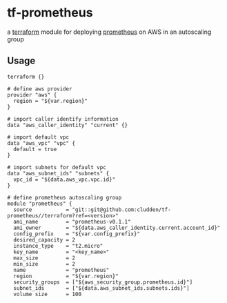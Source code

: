 # tf-prometheus
a [terraform](https://terraform.io) module for deploying [prometheus](https://prometheus.io/) on AWS in an autoscaling group

## Usage
```hcl
terraform {}

# define aws provider
provider "aws" {
  region = "${var.region}"
}

# import caller identify information
data "aws_caller_identity" "current" {}

# import default vpc
data "aws_vpc" "vpc" {
  default = true
}

# import subnets for default vpc
data "aws_subnet_ids" "subnets" {
  vpc_id = "${data.aws_vpc.vpc.id}"
}

# define prometheus autoscaling group
module "prometheus" {
  source           = "git::git@github.com:cludden/tf-prometheus//terraform?ref=<version>"
  ami_name         = "prometheus-v0.1.1"
  ami_owner        = "${data.aws_caller_identity.current.account_id}"
  config_prefix    = "${var.config_prefix}"
  desired_capacity = 2
  instance_type    = "t2.micro"
  key_name         = "<key_name>"
  max_size         = 2
  min_size         = 2
  name             = "prometheus"
  region           = "${var.region}"
  security_groups  = ["${aws_security_group.prometheus.id}"]
  subnet_ids       = ["${data.aws_subnet_ids.subnets.ids}"]
  volume_size      = 100
}

# create security group with ssh access and port 
resource "aws_security_group" "prometheus" {
  name = "${var.name}"
}

# allow all outbound
resource "aws_security_group_rule" "egress" {
  security_group_id = "${aws_security_group.prometheus.id}"
  type              = "egress"
  from_port         = 0
  to_port           = 0
  protocol          = "-1"
  cidr_blocks       = ["0.0.0.0/0"]
}

# allow inbound ssh access
resource "aws_security_group_rule" "ssh" {
  security_group_id = "${aws_security_group.prometheus.id}"
  type              = "ingress"
  from_port         = 22
  to_port           = 22
  protocol          = "tcp"
  cidr_blocks       = ["0.0.0.0/0"]
}

# allow inbound prometheus access
resource "aws_security_group_rule" "prometheus" {
  security_group_id = "${aws_security_group.prometheus.id}"
  type              = "ingress"
  from_port         = 9090
  to_port           = 9090
  protocol          = "tcp"
  cidr_blocks       = ["0.0.0.0/0"]
}

# define ssm configuration
resource "aws_ssm_parameter" "global_scrape_interval" {
  name      = "${var.config_prefix}/global/scrape_interval"
  type      = "String"
  value     = "15s"
  overwrite = true
}

# render mm-account job
data "template_file" "foo" {
  template = "${file("${path.module}/foo.json")}"

  vars {
    region = "${var.region}"
  }
}

resource "aws_ssm_parameter" "foo" {
  name      = "${var.config_prefix}/scrape_configs/foo"
  type      = "String"
  value     = "${data.template_file.foo.rendered}"
  overwrite = true
}
```

## Contributing
1. [Fork it](https://github.com/cludden/tf-prometheus/fork)
1. Create your feature branch (`git checkout -b my-new-feature`)
1. Commit your changes using [conventional changelog standards](https://github.com/bcoe/conventional-changelog-standard/blob/master/convention.md) (`git commit -am 'feat: adds my new feature'`)
1. Push to the branch (`git push origin my-new-feature`)
1. Ensure linting/security/tests are all passing
1. Create new Pull Request

## License
Copyright (c) 2018 Chris Ludden

Licensed under the [MIT License](LICENSE.md)
